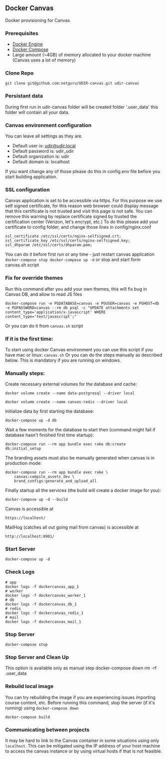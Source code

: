 Docker Canvas 
-------------------------------

Docker provisioning for Canvas 

### Prerequisites

* [Docker Engine](https://docs.docker.com/engine/installation/)
* [Docker Compose](https://docs.docker.com/compose/install/)
* Large amount (~4GB) of memory allocated to your docker machine (Canvas uses a lot of memory)

### Clone Repo 

    git clone git@github.com:netguru/UDIR-canvas.git udir-canvas

### Persistant data

During first run in udir-canvas folder will be created folder '.user_data'
this folder will contain all your data.

### Canvas environment configuration

You can leave all settings as they are.
 - Default user is: udir@udir.local
 - Default password is: udir_udir
 - Default organization is: udir
 - Default domain is: localhost

If you want change any of those please do this in config.env file before you start building application.

### SSL configuration

Canvas application is set to be accessible via https.
For this purpose we use self signed certificate, for this reason web browser could display message that this certificate is not trusted and visit this page is not safe.
You can remove this warning by replace certificate signed by trusted the certification center (Verizon, let's encrypt, etc.)
To do this please add your certificate to config folder, and change those lines in config/nginx.conf
    
    ssl_certificate /etc/ssl/certs/nginx-selfsigned.crt;
    ssl_certificate_key /etc/ssl/certs/nginx-selfsigned.key;
    ssl_dhparam /etc/ssl/certs/dhparam.pem;

You can do it before first run or any time - just restart canvas application 
   `
    docker-compose stop
    docker-compose up -d
    `
or stop and start form canvas.sh script

### Fix for override themes

Run this command after you add your own themes, this will fix bug in Canvas DB, and allow to read JS files

    docker-compose run -e PGDATABASE=canvas -e PGUSER=canvas -e PGHOST=db -e PGPASSWORD=canvas --rm db psql -c "UPDATE attachments set content_type='application/x-javascript' WHERE content_type='text/javascript';"

Or you can do it from `canvas.sh` script 

### If it is the first time:

To start using docker Canvas environment you can use this script if you have mac or linux:
    `
    canvas.sh
    `
Or you can do the steps manually as described below. This is mandatory if you are running on windows. 


### Manually steps:
Create necessary external volumes for the database and cache:

    docker volume create --name data-postgresql --driver local

    docker volume create --name canvas-redis --driver local

Initialize data by first starting the database:

    docker-compose up -d db

Wait a few moments for the database to start then (command might fail if database hasn't finished first time startup):

    docker-compose run --rm app bundle exec rake db:create db:initial_setup

The branding assets must also be manually generated when canvas is in production mode:

    docker-compose run --rm app bundle exec rake \
        canvas:compile_assets_dev \
        brand_configs:generate_and_upload_all

Finally startup all the services (the build will create a docker image for you):

    docker-compose up -d --build

Canvas is accessible at

    https://localhost/

MailHog (catches all out going mail from canvas) is accessible at

    http://localhost:8901/

### Start Server

    docker-compose up -d

### Check Logs

    # app
    docker logs -f dockercanvas_app_1
    # worker
    docker logs -f dockercanvas_worker_1
    # db
    docker logs -f dockercanvas_db_1
    # redis
    docker logs -f dockercanvas_redis_1
    # mail
    docker logs -f dockercanvas_mail_1

### Stop Server

    docker-compose stop

### Stop Server and Clean Up

This option is available only as manual step
    docker-compose down
    rm -rf .user_data

### Rebuild local image

You can try rebuilding the image if you are experiencing issues importing course content, etc. Before running this command, stop the server (if it's running) using `docker-compose down`

    docker-compose build

### Communicating between projects

 It may be hard to link to the Canvas container in some situations using only `localhost`. This can be mitigated using the IP address of your host machine to access the canvas instance or by using virtual hosts if that is not feasible.


